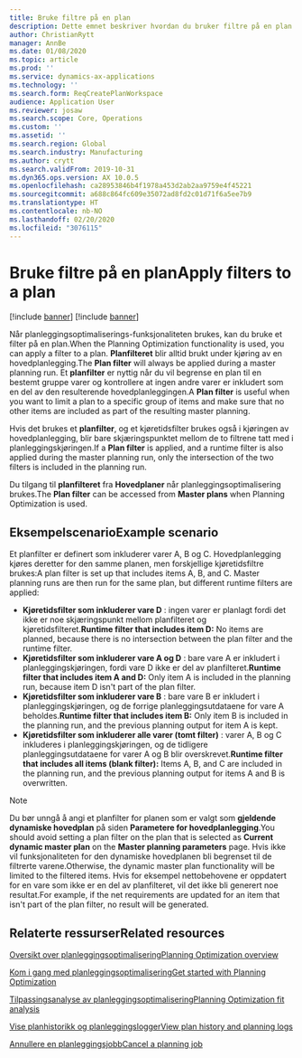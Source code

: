 ```yaml
---
title: Bruke filtre på en plan
description: Dette emnet beskriver hvordan du bruker filtre på en plan når planleggingsoptimaliserings-funksjonaliteten brukes.
author: ChristianRytt
manager: AnnBe
ms.date: 01/08/2020
ms.topic: article
ms.prod: ''
ms.service: dynamics-ax-applications
ms.technology: ''
ms.search.form: ReqCreatePlanWorkspace
audience: Application User
ms.reviewer: josaw
ms.search.scope: Core, Operations
ms.custom: ''
ms.assetid: ''
ms.search.region: Global
ms.search.industry: Manufacturing
ms.author: crytt
ms.search.validFrom: 2019-10-31
ms.dyn365.ops.version: AX 10.0.5
ms.openlocfilehash: ca28953846b4f1978a453d2ab2aa9759e4f45221
ms.sourcegitcommit: a688c864fc609e35072ad8fd2c01d71f6a5ee7b9
ms.translationtype: HT
ms.contentlocale: nb-NO
ms.lasthandoff: 02/20/2020
ms.locfileid: "3076115"
---
```

# <a name="apply-filters-to-a-plan"></a><span data-ttu-id="0558e-103">Bruke filtre på en plan</span><span class="sxs-lookup"><span data-stu-id="0558e-103">Apply filters to a plan</span></span>

[!include [banner](../../includes/preview-banner.md)]
[!include [banner](../../includes/banner.md)]

<span data-ttu-id="0558e-104">Når planleggingsoptimaliserings-funksjonaliteten brukes, kan du bruke et filter på en plan.</span><span class="sxs-lookup"><span data-stu-id="0558e-104">When the Planning Optimization functionality is used, you can apply a filter to a plan.</span></span> <span data-ttu-id="0558e-105">**Planfilteret** blir alltid brukt under kjøring av en hovedplanlegging.</span><span class="sxs-lookup"><span data-stu-id="0558e-105">The **Plan filter** will always be applied during a master planning run.</span></span> <span data-ttu-id="0558e-106">Et **planfilter** er nyttig når du vil begrense en plan til en bestemt gruppe varer og kontrollere at ingen andre varer er inkludert som en del av den resulterende hovedplanleggingen.</span><span class="sxs-lookup"><span data-stu-id="0558e-106">A **Plan filter** is useful when you want to limit a plan to a specific group of items and make sure that no other items are included as part of the resulting master planning.</span></span>

<span data-ttu-id="0558e-107">Hvis det brukes et **planfilter**, og et kjøretidsfilter brukes også i kjøringen av hovedplanlegging, blir bare skjæringspunktet mellom de to filtrene tatt med i planleggingskjøringen.</span><span class="sxs-lookup"><span data-stu-id="0558e-107">If a **Plan filter** is applied, and a runtime filter is also applied during the master planning run, only the intersection of the two filters is included in the planning run.</span></span>

<span data-ttu-id="0558e-108">Du tilgang til **planfilteret** fra **Hovedplaner** når planleggingsoptimalisering brukes.</span><span class="sxs-lookup"><span data-stu-id="0558e-108">The **Plan filter** can be accessed from **Master plans** when Planning Optimization is used.</span></span>

## <a name="example-scenario"></a><span data-ttu-id="0558e-109">Eksempelscenario</span><span class="sxs-lookup"><span data-stu-id="0558e-109">Example scenario</span></span>

<span data-ttu-id="0558e-110">Et planfilter er definert som inkluderer varer A, B og C. Hovedplanlegging kjøres deretter for den samme planen, men forskjellige kjøretidsfiltre brukes:</span><span class="sxs-lookup"><span data-stu-id="0558e-110">A plan filter is set up that includes items A, B, and C. Master planning runs are then run for the same plan, but different runtime filters are applied:</span></span>

- <span data-ttu-id="0558e-111">**Kjøretidsfilter som inkluderer vare D** : ingen varer er planlagt fordi det ikke er noe skjæringspunkt mellom planfilteret og kjøretidsfilteret.</span><span class="sxs-lookup"><span data-stu-id="0558e-111">**Runtime filter that includes item D:** No items are planned, because there is no intersection between the plan filter and the runtime filter.</span></span>
- <span data-ttu-id="0558e-112">**Kjøretidsfilter som inkluderer vare A og D** : bare vare A er inkludert i planleggingskjøringen, fordi vare D ikke er del av planfilteret.</span><span class="sxs-lookup"><span data-stu-id="0558e-112">**Runtime filter that includes item A and D:** Only item A is included in the planning run, because item D isn't part of the plan filter.</span></span>
- <span data-ttu-id="0558e-113">**Kjøretidsfilter som inkluderer vare B** : bare vare B er inkludert i planleggingskjøringen, og de forrige planleggingsutdataene for vare A beholdes.</span><span class="sxs-lookup"><span data-stu-id="0558e-113">**Runtime filter that includes item B:** Only item B is included in the planning run, and the previous planning output for item A is kept.</span></span>
- <span data-ttu-id="0558e-114">**Kjøretidsfilter som inkluderer alle varer (tomt filter)** : varer A, B og C inkluderes i planleggingskjøringen, og de tidligere planleggingsutdataene for varer A og B blir overskrevet.</span><span class="sxs-lookup"><span data-stu-id="0558e-114">**Runtime filter that includes all items (blank filter):** Items A, B, and C are included in the planning run, and the previous planning output for items A and B is overwritten.</span></span>

> [!NOTE]
> <span data-ttu-id="0558e-115">Du bør unngå å angi et planfilter for planen som er valgt som **gjeldende dynamiske hovedplan** på siden **Parametere for hovedplanlegging**.</span><span class="sxs-lookup"><span data-stu-id="0558e-115">You should avoid setting a plan filter on the plan that is selected as **Current dynamic master plan** on the **Master planning parameters** page.</span></span> <span data-ttu-id="0558e-116">Hvis ikke vil funksjonaliteten for den dynamiske hovedplanen bli begrenset til de filtrerte varene.</span><span class="sxs-lookup"><span data-stu-id="0558e-116">Otherwise, the dynamic master plan functionality will be limited to the filtered items.</span></span> <span data-ttu-id="0558e-117">Hvis for eksempel nettobehovene er oppdatert for en vare som ikke er en del av planfilteret, vil det ikke bli generert noe resultat.</span><span class="sxs-lookup"><span data-stu-id="0558e-117">For example, if the net requirements are updated for an item that isn't part of the plan filter, no result will be generated.</span></span>

## <a name="related-resources"></a><span data-ttu-id="0558e-118">Relaterte ressurser</span><span class="sxs-lookup"><span data-stu-id="0558e-118">Related resources</span></span>

[<span data-ttu-id="0558e-119">Oversikt over planleggingsoptimalisering</span><span class="sxs-lookup"><span data-stu-id="0558e-119">Planning Optimization overview</span></span>](planning-optimization-overview.md)

[<span data-ttu-id="0558e-120">Kom i gang med planleggingsoptimalisering</span><span class="sxs-lookup"><span data-stu-id="0558e-120">Get started with Planning Optimization</span></span>](get-started.md)

[<span data-ttu-id="0558e-121">Tilpassingsanalyse av planleggingsoptimalisering</span><span class="sxs-lookup"><span data-stu-id="0558e-121">Planning Optimization fit analysis</span></span>](planning-optimization-fit-analysis.md)

[<span data-ttu-id="0558e-122">Vise planhistorikk og planleggingslogger</span><span class="sxs-lookup"><span data-stu-id="0558e-122">View plan history and planning logs</span></span>](plan-history-logs.md)

[<span data-ttu-id="0558e-123">Annullere en planleggingsjobb</span><span class="sxs-lookup"><span data-stu-id="0558e-123">Cancel a planning job</span></span>](cancel-planning-job.md)
